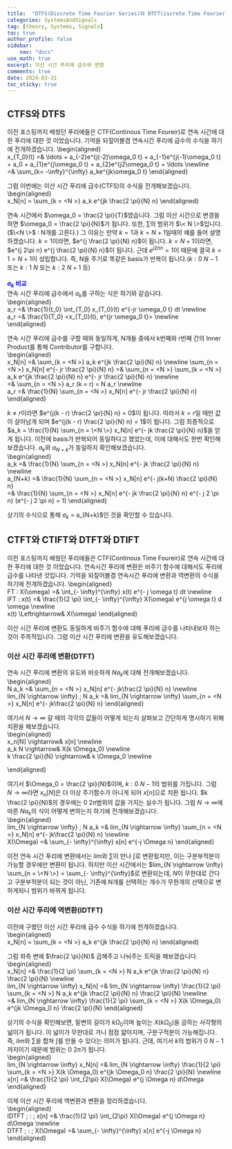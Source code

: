 ```yaml
---
title:  "DTFS(Discrete Time Fourier Series)와 DTFT(iscrete Time Fourier Transform)"
categories: SystemsAndSignals
tag: [theory, Systems, Signals]
toc: true
author_profile: false
sidebar:
    nav: "docs"
use_math: true
excerpt: 이산 시간 푸리에 급수와 변환
comments: true
date: 2024-03-31
toc_sticky: true
---
```


## CTFS와 DTFS
이전 포스팅까지 배웠던 푸리에들은 CTF(Continous Time Foureir)로 연속 시간에 대한 푸리에 대한 것 이었습니다. 기억을 되짚어볼겸 연속시간 푸리에 급수의 수식을 하기에 전개하겠습니다. 
\begin{aligned}    
x_{T_0}(t) =& \ldots + a_{-2}e^{j(-2)\omega_0 t} + a_{-1}e^{j(-1)\omega_0 t} + a_0 + a_{1}e^{j\omega_0 t} + a_{2}e^{j2\omega_0 t} + \ldots \newline   
=& \sum_{k= -\infty}^{\infty} a_ke^{jk\omega_0 t}
\end{aligned}    

그럼 이번에는 이산 시간 푸리에 급수(CTFS)의 수식을 전개해보겠습니다.   
\begin{aligned}    
x_N[n] = \sum_{k = \<N \>} a_k e^{jk \frac{2 \pi}{N} n}
\end{aligned}    

연속 시간에서 $\omega_0 = \frac{2 \pi}{T}$였습니다. 그럼 이산 시간으로 변경을 하면 $\omega_0 = \frac{2 \pi}{N}$가 됩니다. 또한, $\sum$의 범위가 $\< N \>$입니다.($\<N \>$ : N개를 고른다.) 그 이유는 만약 $k=1$과 $k=N+1$일때의 예를 들어 설명하겠습니다. $k=1$이라면, $e^{j \frac{2 \pi}{N} n}$이 됩니다. $k=N+1$이라면, $e^{j 2\pi n} e^{j \frac{2 \pi}{N} n}$이 됩니다. 근데 $e^{j 2\pi n} = 1$이 때문에 결국 $k=1=N+1$이 성립합니다. 즉, N을 주기로 똑같은 basis가 반복이 됩니다.($k : 0 ~ N-1$ 또는 $k : 1 ~ N$ 또는 $k : 2 ~ N+1$ 등)
<br>
<br>
<span style='color:blue'>**$a_k$ 비교**</span>   
연속 시간 푸리에 급수에서 $a_k$를 구하는 식은 하기와 같습니다.   
\begin{aligned}    
a_r =& \frac{1}{t_0} \int_{T_0} x_{T_0}(t) e^{-jr \omega_0 t} dt \newline   
a_r =& \frac{1}{T_0} <x_{T_0}(t), e^{jr \omega_0 t}> \newline  
\end{aligned}   

연속 시간 푸리에 급수를 구할 때와 동일하게, N개들 중에서 k번째와 r번째 간의 Inner Product를 통해 Contributor를 구합니다.    
\begin{aligned}    
x_N[n] =& \sum_{k = \<N \>} a_k e^{jk \frac{2 \pi}{N} n} \newline
\sum_{n = \<N \>} x_N[n] e^{- jr \frac{2 \pi}{N} n} =& \sum_{n = \<N \>} \sum_{k = \<N \>} a_k e^{jk \frac{2 \pi}{N} n}  e^{- jr \frac{2 \pi}{N} n} \newline   
=& \sum_{n = \<N \>} a_r (k = r) = N a_r \newline   
a_r =& \frac{1}{N} \sum_{n = \<N \>} x_N[n] e^{- jr \frac{2 \pi}{N} n}
\end{aligned}    

$k\neq r$이라면 $e^{j(k - r) \frac{2 \pi}{N} n} = 0$이 됩니다. 따라서 $k=r$일 때만 값이 살아남게 되며 $e^{j(k - r) \frac{2 \pi}{N} n} = 1$이 됩니다. 그럼 최종적으로 $a_k = \frac{1}{N} \sum_{n = \<N \>} x_N[n] e^{- jk \frac{2 \pi}{N} n}$을 얻게 됩니다. 이전에 basis가 반복되어 동일하다고 했었는데, 이에 대해서도 한번 확인해보겠습니다. $a_k$와 $a_{N+k}$가 동일하지 확인해보겠습니다.   
\begin{aligned}    
a_k =& \frac{1}{N} \sum_{n = \<N \>} x_N[n] e^{- jk \frac{2 \pi}{N} n} \newline   
a_{N+k} =& \frac{1}{N} \sum_{n = \<N \>} x_N[n] e^{- j(k+N) \frac{2 \pi}{N} n}  
=& \frac{1}{N} \sum_{n = \<N \>} x_N[n] e^{- jk \frac{2 \pi}{N} n} e^{- j 2 \pi n} (e^{- j 2 \pi n} = 1)
\end{aligned}    

상기의 수식으로 통해 $a_k$ = a_{N+k}$인 것을 확인할 수 있습니다. 

## CTFT와 CTIFT와 DTFT와 DTIFT
이전 포스팅까지 배웠던 푸리에들은 CTF(Continous Time Foureir)로 연속 시간에 대한 푸리에 대한 것 이었습니다. 연속시간 푸리에 변환은 비주기 함수에 대해서도 푸리에 급수를 나타낸 것입니다. 기억을 되짚어볼겸 연속시간 푸리에 변환과 역변환의 수식을 하기에 전개하겠습니다. 
\begin{aligned}    
FT : X(\omega) =& \int_{- \infty}^{\infty} x(t) e^{- j \omega t} dt \newline   
IFT : x(t) =& \frac{1}{2 \pi} \int_{- \infty}^{\infty} X(\omega) e^{j \omega t} d \omega \newline   
x(t) \Leftrightarrow& X(\omega)
\end{aligned}  

이산 시간 푸리에 변환도 동일하게 비주기 함수에 대해 푸리에 급수를 나타내보자 하는 것이 주목적입니다. 그럼 이산 시간 푸리에 변환을 유도해보겠습니다.   
### 이산 시간 푸리에 변환(DTFT)
연속 시간 푸리에 변환의 유도와 비슷하게 $N a_k$에 대해 전개해보겠습니다.   
\begin{aligned}    
N a_k =& \sum_{n = \<N \>} x_N[n] e^{- jk\frac{2 \pi}{N} n} \newline   
lim_{N \rightarrow \infty} \; N a_k =& lim_{N \rightarrow \infty} \sum_{n = \<N \>} x_N[n] e^{- jk\frac{2 \pi}{N} n}
\end{aligned}   

여기서 $N \rightarrow \infty$ 갈 때의 각각의 값들이 어떻게 되는지 살펴보고 간단하게 명시하기 위해 치환을 해보겠습니다.   
\begin{aligned}    
x_n[N] \rightarrow& x[n] \newline   
a_k N \rightarrow& X(k \Omega_0) \newline   
k \frac{2 \pi}{N} \rightarrow& k \Omega_0 \newline   

\end{aligned}   

여기서 $\Omega_0 = \frac{2 \pi}{N}$이며, $k : 0 ~ N-1$의 범위를 가집니다. 그럼 $N \rightarrow \infty$라면 $x_n[N]$은 더 이상 주기함수가 아니게 되어 $x[n]$으로 치환 됩니다. $k \frac{2 \pi}{N}$의 경우에는 $0 ~ 2 \pi$범위의 값을 가지는 실수가 됩니다. 그럼 $N \rightarrow \infty$에 따른 $N a_k$의 식이 어떻게 변하는지 하기에 전개해보겠습니다.   
\begin{aligned}    
lim_{N \rightarrow \infty} \; N a_k =& lim_{N \rightarrow \infty} \sum_{n = \<N \>} x_N[n] e^{- jk\frac{2 \pi}{N} n} \newline   
X(\Omega) =& \sum_{- \infty}^{\infty} x[n] e^{-j \Omega n}
\end{aligned}   

이전 연속 시간 푸리에 변환에서는 $lim$와 $\sum$이 만나 $\int$로 변환됬지만, 이는 구분부적분이 가능할 경우에만 변환이 됩니다. 하지만 이산 시간에서는 $lim_{N \rightarrow \infty} \sum_{n = \<N \>} = \sum_{- \infty}^{\infty}$로 변환되는데, $N$이 무한대로 간다고 구분부적분이 되는 것이 아닌, 기존에 N개를 선택하는 개수가 무한개의 선택으로 변하게되니 범위가 바뀌게 됩니다.    

### 이산 시간 푸리에 역변환(IDTFT)
이전에 구했던 이산 시간 푸리에 급수 수식을 하기에 전개하겠습니다.   
\begin{aligned}    
x_N[n] = \sum_{k = \<N \>} a_k e^{jk \frac{2 \pi}{N} n}
\end{aligned}   

그럼 좌측 변에 $\frac{2 \pi}{N}$ 곱해주고 나눠주는 트릭을 해보겠습니다.   
\begin{aligned}    
x_N[n] =& \frac{1}{2 \pi} \sum_{k = \<N \>} N a_k e^{jk \frac{2 \pi}{N} n} \frac{2 \pi}{N} \newline   
lim_{N \rightarrow \infty} x_N[n] =& lim_{N \rightarrow \infty} \frac{1}{2 \pi} \sum_{k = \<N \>} N a_k e^{jk \frac{2 \pi}{N} n} \frac{2 \pi}{N} \newline   
=& lim_{N \rightarrow \infty} \frac{1}{2 \pi} \sum_{k = \<N \>} X(k \Omega_0) e^{jk \Omega_0 n} \frac{2 \pi}{N}
\end{aligned}   

상기의 수식을 확인해보면, 밑변의 길이가 $k\Omega_0$이며 높이는 $X(k \Omega_0)$을 곱하는 사각형의 넓이가 됩니다. 이 넓이가 무한대로 가니 점점 얇아지며, 구분구적분이 가능해집니다. 즉, $lim$와 $\sum$을 합쳐 $\int$를 만들 수 있다는 의미가 됩니다. 근데, 여기서 $k$의 범위가 $0 ~ N-1$까지이기 때문에 범위는 $0 ~ 2\pi$가 됩니다.    
\begin{aligned}    
lim_{N \rightarrow \infty} x_N[n] =& lim_{N \rightarrow \infty} \frac{1}{2 \pi} \sum_{k = \<N \>} X(k \Omega_0) e^{jk \Omega_0 n} \frac{2 \pi}{N} \newline   
x[n] =& \frac{1}{2 \pi} \int_{2\pi} X(\Omega) e^{j \Omega n} d\Omega
\end{aligned}  

이제 이산 시간 푸리에 역변환과 변환을 정리하겠습니다.   
\begin{aligned}    
IDTFT \; : \; x[n] =& \frac{1}{2 \pi} \int_{2\pi} X(\Omega) e^{j \Omega n} d\Omega \newline   
DTFT \; : \; X(\Omega) =& \sum_{- \infty}^{\infty} x[n] e^{-j \Omega n}
\end{aligned}  
